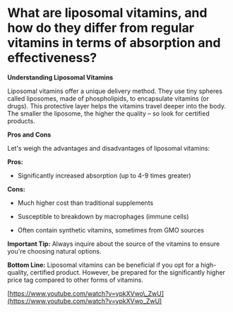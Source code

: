 # What are liposomal vitamins, and how do they differ from regular vitamins in terms of absorption and effectiveness?

**Understanding Liposomal Vitamins**

Liposomal vitamins offer a unique delivery method. They use tiny spheres called liposomes, made of phospholipids, to encapsulate vitamins (or drugs). This protective layer helps the vitamins travel deeper into the body. The smaller the liposome, the higher the quality – so look for certified products.

**Pros and Cons**

Let's weigh the advantages and disadvantages of liposomal vitamins:

**Pros:**

- Significantly increased absorption (up to 4-9 times greater)

**Cons:**

- Much higher cost than traditional supplements

- Susceptible to breakdown by macrophages (immune cells)

- Often contain synthetic vitamins, sometimes from GMO sources

**Important Tip:** Always inquire about the source of the vitamins to ensure you're choosing natural options.

**Bottom Line:** Liposomal vitamins can be beneficial if you opt for a high-quality, certified product. However, be prepared for the significantly higher price tag compared to other forms of vitamins.

[https://www.youtube.com/watch?v=ypkXVwo\_ZwU](https://www.youtube.com/watch?v=ypkXVwo_ZwU)